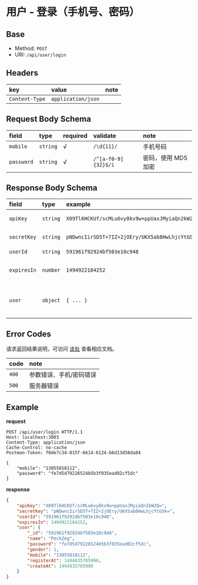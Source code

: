 # 用户 - 登录（手机号、密码）

## Base

* Method: `POST`
* URI: `/api/user/login`

## Headers

key            | value              | note
:------------- | :----------------- | :----
`Content-Type` | `application/json` |

## Request Body Schema

field      | type     | required | validate            | note
:--------- | :------- | :------- | :------------------ | :-------
`mobile`   | `string` | √        | `/\d{11}/`          | 手机号码
`password` | `string` | √        | `/^[a-f0-9]{32}$/i` | 密码，使用 MD5 加密

## Response Body Schema

field       | type     | example                                         | note
:---------- | :------- | :---------------------------------------------- | :----
`apiKey`    | `string` | `X09Tl6HCKUf/scMLu6vy8kv9w+ppUaxJMyiaQn2kW2Q=`  | 用户 apiKey
`secretKey` | `string` | `pNDwncIirSD5T+7IZ+2jOEry/UKX5ab8HwLhjcYtGSk="` | 用户 secretKey
`userId`    | `string` | `591961f92924bf503e10c948`                      | 用户编号
`expiresIn` | `number` | `1494922184252`                                 | `apiKey` 和 `secretKey` 过期时间
`user`      | `object` | `{ ... }`                                       | 用户信息，参见 [User Model](../../models/user.md)

## Error Codes

请求返回结果说明，可访问 [该处](../../response-format.md) 查看相应文档。

code  | note
:---- | :----------------------
`400` | 参数错误、手机/密码错误
`500` | 服务器错误

## Example

**request**

```
POST /api/user/login HTTP/1.1
Host: localhost:3003
Content-Type: application/json
Cache-Control: no-cache
Postman-Token: f0de7c34-015f-6614-6124-b6d13d58da84

{
	"mobile": "13055818112",
	"password": "fe7d5d79226524b5b3f035ead02cf5dc"
}
```

**response**

```json
{
    "apiKey": "X09Tl6HCKUf/scMLu6vy8kv9w+ppUaxJMyiaQn2kW2Q=",
    "secretKey": "pNDwncIirSD5T+7IZ+2jOEry/UKX5ab8HwLhjcYtGSk=",
    "userId": "591961f92924bf503e10c948",
    "expiresIn": 1494922184252,
    "user": {
        "_id": "591961f92924bf503e10c948",
        "name": "PeckZeg",
        "password": "fe7d5d79226524b5b3f035ead02cf5dc",
        "gender": 1,
        "mobile": "13055818112",
        "registerAt": 1494835705990,
        "createAt": 1494835705990
    }
}
```
